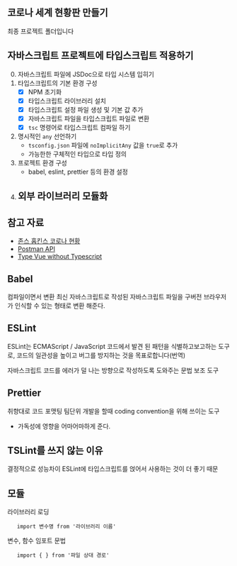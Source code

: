 ## 코로나 세계 현황판 만들기

최종 프로젝트 폴더입니다

## 자바스크립트 프로젝트에 타입스크립트 적용하기

0. 자바스크립트 파일에 JSDoc으로 타입 시스템 입히기
1. 타입스크립트의 기본 환경 구성
   - [x] NPM 초기화
   - [x] 타입스크립트 라이브러리 설치
   - [x] 타입스크립트 설정 파일 생성 및 기본 값 추가
   - [x] 자바스크립트 파일을 타입스크립트 파일로 변환
   - [x] `tsc` 명령어로 타입스크립트 컴파일 하기
2. 명시적인 `any` 선언하기
   - `tsconfig.json` 파일에 `noImplicitAny` 값을 `true`로 추가
   - 가능한한 구체적인 타입으로 타입 정의
3. 프로젝트 환경 구성
   - babel, eslint, prettier 등의 환경 설정
4. 외부 라이브러리 모듈화
    - 
## 참고 자료

- [존스 홉킨스 코로나 현황](https://www.arcgis.com/apps/opsdashboard/index.html#/bda7594740fd40299423467b48e9ecf6)
- [Postman API](https://documenter.getpostman.com/view/10808728/SzS8rjbc?version=latest#27454960-ea1c-4b91-a0b6-0468bb4e6712)
- [Type Vue without Typescript](https://blog.usejournal.com/type-vue-without-typescript-b2b49210f0b)

## Babel

컴파일이면서 변환 
최신 자바스크립트로 작성된 자바스크립트 파일을 구버전 브라우저가 인식할 수 있는 형태로 변환 해준다.

## ESLint

ESLint는 ECMAScript / JavaScript 코드에서 발견 된 패턴을 식별하고보고하는 도구로, 코드의 일관성을 높이고 버그를 방지하는 것을 목표로합니다(번역)

자바스크립트 코드를 에러가 덜 나는 방향으로 작성하도록 도와주는 문법 보조 도구

## Prettier

취향대로 코드 포맷팅
팀단위 개발을 할때 coding convention을 위해 쓰이는 도구
- 가독성에 영향을 어마어마하게 준다.

## TSLint를 쓰지 않는 이유

결정적으로 성능차이
ESLint에 타입스크립트를 얹어서 사용하는 것이 더 좋기 때문

## 모듈 

라이브러리 로딩
```
   import 변수명 from '라이브러리 이름'
```

변수, 함수 임포트 문법
```
   import { } from '파일 상대 경로'
```